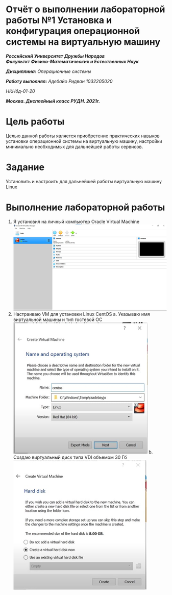 # Отчёт о выполнении лабораторной работы №1 Установка и конфигурация операционной системы на виртуальную машину
***Российский Университет Дружбы Народов***  
***Факульткт Физико-Математических и Естественных Наук***  

 ***Дисциплина:*** *Операционные системы*  
 
 ***Работу выполнял:*** *Адебайо Ридван*
  *1032205020*  
 
 *НКНбд-01-20*  
 
 ***Москва. Дисплейный класс РУДН. 2021г.*** 
 
# Цель работы

Целью данной работы является приобретение практических навыков установки операционной системы на виртуальную машину, настройки минимально необходимых для
дальнейшей работы сервисов.

# Задание
Установить и настроить для дальнейшей работы виртуальную машину Linux

# Выполнение лабораторной работы
1. Я установил на личный компьютер Oracle Virtual Machine  
	![Oracle VM](https://github.com/PrinceKay145/os-intro/blob/master/Lab01/image/1.jpg)
2. Настраиваю VM для установки Linux CentOS
	a. Указываю имя виртуальной машины и тип гостевой ОС
![Имя ВМ и тип ОС](https://github.com/PrinceKay145/os-intro/blob/master/Lab01/image/002.jpg)
	b. Создаю виртуальный диск типа VDI объемом 30 Гб
![Выбор типа диска](https://github.com/PrinceKay145/os-intro/blob/master/Lab01/image/003.jpg)
	
   

